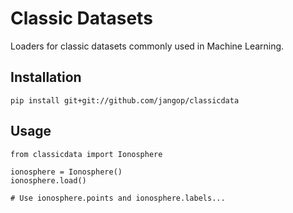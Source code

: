 # Classic Datasets
Loaders for classic datasets commonly used in Machine Learning.

## Installation
```
pip install git+git://github.com/jangop/classicdata
```

## Usage
```
from classicdata import Ionosphere

ionosphere = Ionosphere()
ionosphere.load()

# Use ionosphere.points and ionosphere.labels...
```